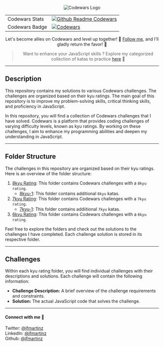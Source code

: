 
<p align="center">
  <img src="https://uploads-ssl.webflow.com/62e3ee10882dc50bcae8d07a/634816d46fc4a32b2a583416_codewars-og-image.png" alt="Codewars Logo">


 |     |  |
| --- | --- |
| Codewars Stats |  [![Github Readme Codewars](https://codewars-stats-ignacio-cuadra.vercel.app/?username=jfmartinz&theme=dark)](https://www.codewars.com/users/jfmartinz/stats) |
| Codewars Badge |  <a href="https://www.codewars.com/users/jfmartinz"><img src="https://www.codewars.com/users/jfmartinz/badges/large" alt="Codewars" /> |


<div align="center">

  Let's become allies on Codewars and level up together! 🤝 [Follow me](https://www.codewars.com/users/jfmartinz), and I'll gladly return the favor! 🥷

   > Want to enhance your JavaScript skills ? Explore my categorized collection of katas to practice [here](https://www.codewars.com/users/jfmartinz/authored_collections) 🥷

</div>

</p>

 ---



## Description
This repository contains my solutions to various Codewars challenges. The challenges are organized based on their kyu ratings. The main goal of this repository is to improve my problem-solving skills, critical thinking skills, and proficiency in JavaScript.

In this repository, you will find a collection of Codewars challenges that I have solved. Codewars is a platform that provides coding challenges of varying difficulty levels, known as kyu ratings. By working on these challenges, I aim to enhance my programming abilities and deepen my understanding in JavaScript.

---

## Folder Structure

The challenges in this repository are organized based on their kyu ratings. Here is an overview of the folder structure:

 1. [8kyu Rating](./8kyu):  This folder contains Codewars challenges with a `8kyu rating`.
      - [8kyu-1](./8kyu-1): This folder contains additional `8kyu` katas. 
 2. [7kyu Rating](./7kyu):  This folder contains Codewars challenges with a `7kyu rating`.
      - [7kyu-1](./7kyu-1): This folder contains addiitional `7kyu` katas. 
 3. [6kyu Rating](./6kyu):  This folder contains Codewars challenges with a `6kyu rating`.



Feel free to explore the folders and check out the solutions to the challenges I have completed. Each challenge solution is stored in its respective folder.

---

## Challenges

Within each kyu rating folder, you will find individual challenges with their descriptions and solutions. Each challenge will contain the following information:

- **Challenge Description:** A brief overview of the challenge requirements and constraints.
- **Solution:** The actual JavaScript code that solves the challenge.

---

#### Connect with me 🤝

Twitter: [@jfmartinz](https://twitter.com/jfmartinz)<br>
LinkedIn: [@jfmartinz](https://www.linkedin.com/in/jfmartinz/)<br>
Github: [@jfmartinz](https://github.com/jfmartinz)
